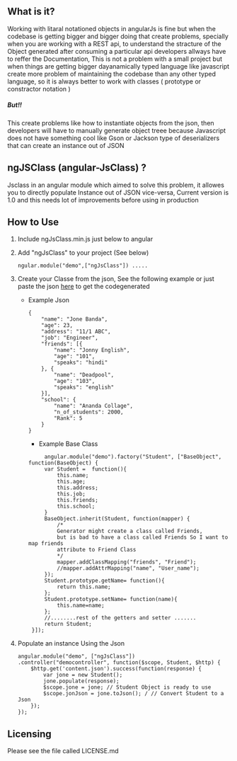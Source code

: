 
  What is it?
  -----------
 Working with litaral notationed objects in angularJs is fine but when the codebase is getting bigger and bigger doing that create problems, specially when you are working with a REST api, to understand the stracture of the Object generated after consuming a particular api developers allways have to reffer the Documentation, This is not a problem with a small project but when things are getting bigger dayanamically typed language like javascript create more problem of maintaining the codebase than any other typed language, so it is always better to work with classes ( prototype or constractor notation )
##### But!!
 This create problems like how to instantiate objects from the json, then developers will have to manually generate object treee because Javascript does not have something cool like Gson or Jackson type of deserializers that can create an instance out of JSON
 
  ngJSClass (angular-JsClass) ?
  -----------
Jsclass in an angular module which aimed to solve this problem, it allowes you to directly populate Instance out of JSON vice-versa,  Current version is 1.0 and this needs lot of improvements before using in production

 How to Use
 -----------
 
1. Include ngJsClass.min.js just below to angular
2. Add "ngJsClass" to your project (See below)


    ```
    ngular.module("demo",["ngJsClass"]) .....
    ```
3. Create your Classe from the json, See the following example or just paste the json [here](http://jsclass.imalhasaranga.com/)  to get the codegenerated
    * Example Json

        ```
        {
        	"name": "Jone Banda",
        	"age": 23,
        	"address": "11/1 ABC",
        	"job": "Engineer",
        	"friends": [{
        		"name": "Jonny English",
        		"age": "101",
        		"speaks": "hindi"
        	}, {
        		"name": "Deadpool",
        		"age": "103",
        		"speaks": "english"
        	}],
        	"school": {
        		"name": "Ananda Collage",
        		"n_of_students": 2000,
        		"Rank": 5
        	}
        }
        ```
       * Example Base Class
       ```
            angular.module("demo").factory("Student", ["BaseObject", function(BaseObject) {
        	var Student =  function(){
        		this.name;
        		this.age;
        		this.address;
        		this.job;
        		this.friends;
        		this.school;
        	}
        	BaseObject.inherit(Student, function(mapper) {
        		/*
        		Generator might create a class called Friends, 
        		but is bad to have a class called Friends So I want to map friends
        		attribute to Friend Class
        		*/
        		mapper.addClassMapping("friends", "Friend");
        		//mapper.addAttrMapping("name", "User_name");
        	});
        	Student.prototype.getName= function(){
        		return this.name; 
        	};
        	Student.prototype.setName= function(name){
        		this.name=name; 
        	};
            //........rest of the getters and setter .......
        	return Student;
        }]);
        ```
4. Populate an instance Using the Json

    ```
    angular.module("demo", ["ngJsClass"])
    .controller("democontroller", function($scope, Student, $http) {
        $http.get('content.json').success(function(response) {
            var jone = new Student();
            jone.populate(response);
            $scope.jone = jone; // Student Object is ready to use
            $scope.jonJson = jone.toJson(); / // Convert Student to a Json
        });
    });
    ```
    
Licensing
---------

Please see the file called LICENSE.md

 